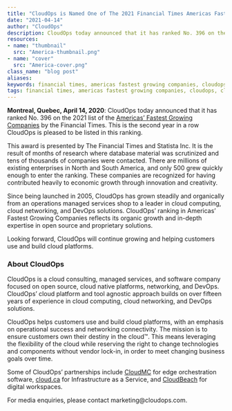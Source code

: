 ```yaml
---
title: "CloudOps is Named One of The 2021 Financial Times Americas Fastest Growing Companies"
date: "2021-04-14"
author: "CloudOps"
description: CloudOps today announced that it has ranked No. 396 on the 2021 list of the Americas’ Fastest Growing Companies by the Financial Times.
resources:
- name: "thumbnail"
  src: "America-thumbnail.png"
- name: "cover"
  src: "America-cover.png"
class_name: "blog post"
aliases:
keywords: financial times, americas fastest growing companies, cloudops, cloudops growth, cloud growth
tags: financial times, americas fastest growing companies, cloudops, cloudops growth, cloud growth
---
```


<p><b>Montreal, Quebec, April 14, 2020</b><span style="font-weight: 400;">: CloudOps today announced that it has ranked No. 396 on the 2021 list of the <a href="https://www.ft.com/content/ac773779-98ba-442d-a1f2-a14f1a67ddfe" target="_blank">Americas’ Fastest Growing Companies</a> by the Financial Times. This is the second year in a row CloudOps is pleased to be listed in this ranking.</p>

<p>This award is presented by The Financial Times and Statista Inc. It is the result of months of research where database material was scrutinized and tens of thousands of companies were contacted. There are millions of existing enterprises in North and South America, and only 500 grew quickly enough to enter the ranking. These companies are recognized for having contributed heavily to economic growth through innovation and creativity.</p>

<p>Since being launched in 2005, CloudOps has grown steadily and organically from an operations managed services shop to a leader in cloud computing, cloud networking, and DevOps solutions. CloudOps’ ranking in Americas’ Fastest Growing Companies reflects its organic growth and in-depth expertise in open source and proprietary solutions.</p>

<p>Looking forward, CloudOps will continue growing and helping customers use and build cloud platforms.</p>

<h3>About CloudOps</h3>

<p>CloudOps is a cloud consulting, managed services, and software company focused on open source, cloud native platforms, networking, and DevOps. CloudOps’ cloud platform and tool agnostic approach builds on over fifteen years of experience in cloud computing, cloud networking, and DevOps solutions.</p>

<p>CloudOps helps customers use and build cloud platforms, with an emphasis on operational success and networking connectivity. The mission is to ensure customers own their destiny in the cloud™. This means leveraging the flexibility of the cloud while reserving the right to change technologies and components without vendor lock-in, in order to meet changing business goals over time.</p>

<p>Some of CloudOps’ partnerships include <a href="https://www.cloudmc.cloudops.com/" target="_blank">CloudMC</a> for edge orchestration software, <a href="https://cloud.ca/" target="_blank">cloud.ca</a> for Infrastructure as a Service, and <a href="https://cloudbeach.com/" target="_blank">CloudBeach</a> for digital workspaces.</p>

<p>For media enquiries, please contact marketing@cloudops.com.</p>